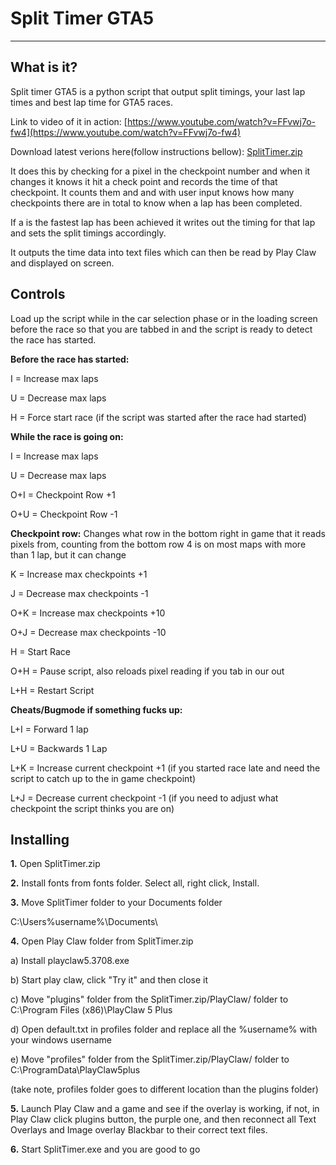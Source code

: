 # Split Timer GTA5
---
## What is it?
Split timer GTA5 is a python script that output split timings, your last lap times and best lap time for GTA5 races. 

Link to video of it in action: [https://www.youtube.com/watch?v=FFvwj7o-fw4](https://www.youtube.com/watch?v=FFvwj7o-fw4)

Download latest verions here(follow instructions bellow): [SplitTimer.zip](https://drive.google.com/u/0/uc?export=download&id=1PghXbmV3eSt5vVFN0ZCdl-KXdKVZZJVV)


It does this by checking for a pixel in the checkpoint number and when it changes it knows it hit a check point and records the time of that checkpoint. It counts them and and with user input knows how many checkpoints there are in total to know when a lap has been completed. 

If a is the fastest lap has been achieved it writes out the timing for that lap and sets the split timings accordingly. 

It outputs the time data into text files which can then be read by Play Claw and displayed on screen.

## Controls

Load up the script while in the car selection phase or in the loading screen before the race so that you are tabbed in and the script is ready to detect the race has started.

**Before the race has started:**

I = Increase max laps

U = Decrease max laps

H = Force start race (if the script was started after the race had started)

**While the race is going on:**

I = Increase max laps

U = Decrease max laps

O+I = Checkpoint Row +1

O+U = Checkpoint Row -1

**Checkpoint row:**
Changes what row in the bottom right in game that it reads pixels from, counting from the bottom row 4 is on most maps with more than 1 lap, but it can change

K = Increase max checkpoints +1

J = Decrease max checkpoints -1

O+K = Increase max checkpoints +10

O+J = Decrease max checkpoints -10

H = Start Race

O+H = Pause script, also reloads pixel reading if you tab in our out

L+H = Restart Script

**Cheats/Bugmode if something fucks up:**

L+I = Forward 1 lap

L+U = Backwards 1 Lap

L+K = Increase current checkpoint +1 (if you started race late and need the script to catch up to the in game checkpoint)

L+J = Decrease current checkpoint -1 (if you need to adjust what checkpoint the script thinks you are on)

## Installing

**1.** Open SplitTimer.zip

**2.** Install fonts from fonts folder. Select all, right click, Install.

**3.** Move SplitTimer folder to your Documents folder

C:\Users\%username%\Documents\

**4.** Open Play Claw folder from SplitTimer.zip

a) Install playclaw5.3708.exe

b) Start play claw, click "Try it" and then close it

c) Move "plugins" folder from the SplitTimer.zip/PlayClaw/ folder to
C:\Program Files (x86)\PlayClaw 5 Plus

d) Open default.txt in profiles folder and replace all the %username% with your windows username

e) Move "profiles" folder from the SplitTimer.zip/PlayClaw/ folder to C:\ProgramData\PlayClaw5plus

(take note, profiles folder goes to different location than the plugins folder)

**5.** Launch Play Claw and a game and see if the overlay is working, if not, in Play Claw click plugins button, the purple one, and then reconnect all Text Overlays and Image overlay Blackbar to their correct text files. 

**6.** Start SplitTimer.exe and you are good to go
